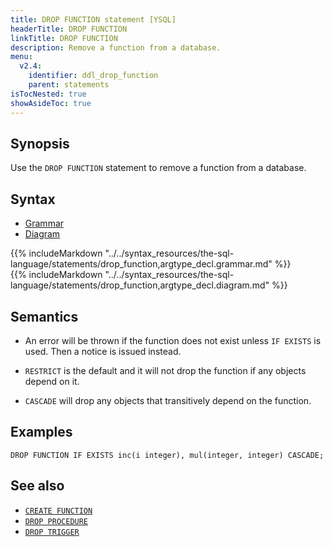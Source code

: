 ```yaml
---
title: DROP FUNCTION statement [YSQL]
headerTitle: DROP FUNCTION
linkTitle: DROP FUNCTION
description: Remove a function from a database.
menu:
  v2.4:
    identifier: ddl_drop_function
    parent: statements
isTocNested: true
showAsideToc: true
---
```


## Synopsis

Use the `DROP FUNCTION` statement to remove a function from a database.

## Syntax

<ul class="nav nav-tabs nav-tabs-yb">
  <li >
    <a href="#grammar" class="nav-link active" id="grammar-tab" data-toggle="tab" role="tab" aria-controls="grammar" aria-selected="true">
      <i class="fas fa-file-alt" aria-hidden="true"></i>
      Grammar
    </a>
  </li>
  <li>
    <a href="#diagram" class="nav-link" id="diagram-tab" data-toggle="tab" role="tab" aria-controls="diagram" aria-selected="false">
      <i class="fas fa-project-diagram" aria-hidden="true"></i>
      Diagram
    </a>
  </li>
</ul>

<div class="tab-content">
  <div id="grammar" class="tab-pane fade show active" role="tabpanel" aria-labelledby="grammar-tab">
    {{% includeMarkdown "../../syntax_resources/the-sql-language/statements/drop_function,argtype_decl.grammar.md" %}}
  </div>
  <div id="diagram" class="tab-pane fade" role="tabpanel" aria-labelledby="diagram-tab">
    {{% includeMarkdown "../../syntax_resources/the-sql-language/statements/drop_function,argtype_decl.diagram.md" %}}
  </div>
</div>

## Semantics

- An error will be thrown if the function does not exist unless `IF EXISTS` is used. Then a notice is issued instead.

- `RESTRICT` is the default and it will not drop the function if any objects depend on it.

- `CASCADE` will drop any objects that transitively depend on the function.

## Examples

```plpgsql
DROP FUNCTION IF EXISTS inc(i integer), mul(integer, integer) CASCADE;
```

## See also

- [`CREATE FUNCTION`](../ddl_create_function)
- [`DROP PROCEDURE`](../ddl_drop_procedure)
- [`DROP TRIGGER`](../ddl_drop_trigger)
